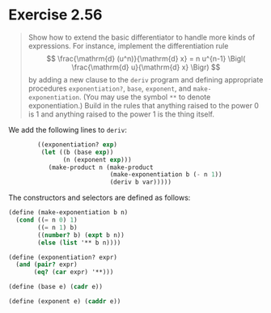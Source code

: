 # Exercise 2.56

> Show how to extend the basic differentiator to handle more kinds of expressions.
> For instance, implement the differentiation rule
> $$
>   \frac{\mathrm{d} (u^n)}{\mathrm{d} x}
>   = n u^{n-1} \Bigl( \frac{\mathrm{d} u}{\mathrm{d} x} \Bigr)
> $$
> by adding a new clause to the `deriv` program and defining appropriate procedures `exponentiation?`, `base`, `exponent`, and `make-exponentiation`.
> (You may use the symbol `**` to denote exponentiation.)
> Build in the rules that anything raised to the power $0$ is $1$ and anything raised to the power $1$ is the thing itself.


We add the following lines to `deriv`:
```scheme
        ((exponentiation? exp)
         (let ((b (base exp))
               (n (exponent exp)))
           (make-product n (make-product
                            (make-exponentiation b (- n 1))
                            (deriv b var)))))
```

The constructors and selectors are defined as follows:
```scheme
(define (make-exponentiation b n)
  (cond ((= n 0) 1)
        ((= n 1) b)
        ((number? b) (expt b n))
        (else (list '** b n))))

(define (exponentiation? expr)
  (and (pair? expr)
       (eq? (car expr) '**)))

(define (base e) (cadr e))

(define (exponent e) (caddr e))
```
